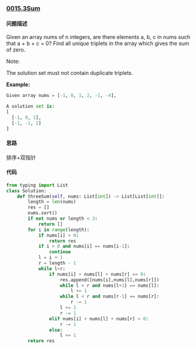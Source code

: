 ### [0015.3Sum](https://leetcode-cn.com/problems/3sum/)

#### 问题描述
Given an array nums of n integers, are there elements a, b, c in nums such that a + b + c = 0? Find all unique triplets in the array which gives the sum of zero.

Note:

The solution set must not contain duplicate triplets.

**Example:**
```python
Given array nums = [-1, 0, 1, 2, -1, -4],

A solution set is:
[
  [-1, 0, 1],
  [-1, -1, 2]
]
```

#### 思路
排序+双指针
#### 代码

```python
from typing import List
class Solution:
    def threeSum(self, nums: List[int]) -> List[List[int]]:
        length = len(nums)
        res = []
        nums.sort()
        if not nums or length < 3:
            return []
        for i in range(length):
            if nums[i] > 0:
                return res
            if i > 0 and nums[i] == nums[i-1]:
                continue
            l = i + 1
            r = length - 1
            while l<r:
                if nums[i] + nums[l] + nums[r] == 0:
                    res.append([nums[i],nums[l],nums[r]])
                    while l < r and nums[l+1] == nums[l]:
                        l += 1
                    while l < r and nums[r-1] == nums[r]:
                        r -= 1
                    l += 1
                    r -= 1
                elif nums[i] + nums[l] + nums[r] > 0:
                    r -= 1
                else:
                    l += 1
        return res
```